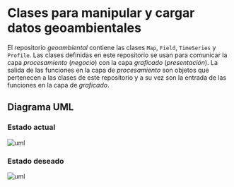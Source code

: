Clases para manipular y cargar datos geoambientales
====

El repositorio *geoambiental* contiene las clases `Map`, `Field`, `TimeSeries` y `Profile`. Las clases definidas en este repositorio se usan para comunicar la capa _procesamiento_ (_negocio_) con la capa _graficado_ (_presentación_). La salida de las funciones en la capa de _procesamiento_ son objetos que pertenecen a las clases de este repositorio y a su vez son la entrada de las funciones en la capa de _graficado_.

## Diagrama UML

### Estado actual
![uml](/referencias/uml-geoambiental-actual.svg)

### Estado deseado
![uml](/referencias/uml-geoambiental-deseado.svg)
